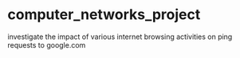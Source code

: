 # computer_networks_project
investigate the impact of various internet browsing activities on ping requests to google.com
